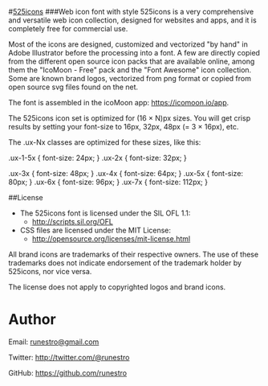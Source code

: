 
#[525icons](http://525icons.com)
###Web icon font with style
525icons is a very comprehensive and versatile web icon collection, designed for websites and apps, and it is completely free for commercial use. 

Most of the icons are designed, customized and vectorized "by hand" in Adobe Illustrator before the processing into a font.
A few are directly copied from the different open source icon packs that are available online, 
among them the "IcoMoon - Free" pack and the "Font Awesome" icon collection. Some are known brand logos, 
vectorized from png format or copied from open source svg files found on the net. 

The font is assembled in the icoMoon app: https://icomoon.io/app.

The 525icons icon set is optimized for (16 × N)px sizes. You will get crisp results by setting your font-size to 16px, 32px, 48px (= 3 × 16px), etc.

The .ux-Nx classes are optimized for these sizes, like this:

.ux-1-5x {
	font-size: 24px;
}
.ux-2x {
	font-size: 32px;
}

.ux-3x {
	font-size: 48px;
}
.ux-4x {
	font-size: 64px;
}
.ux-5x {
	font-size: 80px;
}
.ux-6x {
	font-size: 96px;
}
.ux-7x {
	font-size: 112px;
}

##License
- The 525icons font is licensed under the SIL OFL 1.1:
  - http://scripts.sil.org/OFL
- CSS files are licensed under the MIT License:
  - http://opensource.org/licenses/mit-license.html
  
All brand icons are trademarks of their respective owners.
The use of these trademarks does not indicate endorsement of the trademark holder by 525icons, nor vice versa.

The license does not apply to copyrighted logos and brand icons.


# Author

Email: runestro@gmail.com

Twitter: http://twitter.com/@runestro

GitHub: https://github.com/runestro
